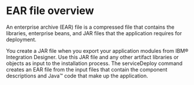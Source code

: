 <!-- image -->

# EAR file overview

An enterprise archive (EAR) file is a compressed file that contains
the libraries, enterprise beans, and JAR files that the application
requires for deployment.

You create a JAR file when you export your application modules
from IBM® Integration
Designer. Use this JAR file and any other artifact libraries
or objects as input to the installation process. The serviceDeploy command
creates an EAR file from the input files that contain the component
descriptions and Java™ code that make up the application.